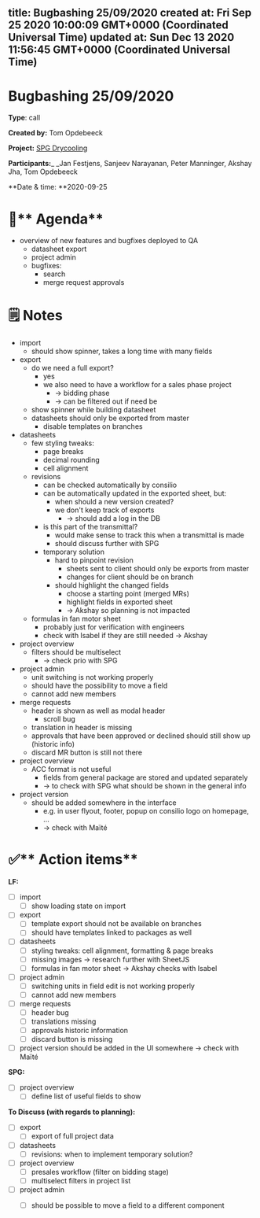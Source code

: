 
title: Bugbashing 25/09/2020
created at: Fri Sep 25 2020 10:00:09 GMT+0000 (Coordinated Universal Time)
updated at: Sun Dec 13 2020 11:56:45 GMT+0000 (Coordinated Universal Time)
---

# Bugbashing 25/09/2020

**Type**: call

**Created by:** Tom Opdebeeck

**Project:** [SPG Drycooling](/Projects/Projects/SPG%20Drycooling.md)

**Participants:**\_ \_Jan Festjens, Sanjeev Narayanan, Peter Manninger, Akshay Jha, Tom Opdebeeck

**Date & time: **2020-09-25

# **🎯\*\*** Agenda\*\*

-   overview of new features and bugfixes deployed to QA
    -   datasheet export
    -   project admin
    -   bugfixes:
        -   search
        -   merge request approvals

# **🗒 Notes**

-   import
    -   should show spinner, takes a long time with many fields
-   export
    -   do we need a full export?
        -   yes
        -   we also need to have a workflow for a sales phase project
            -   → bidding phase
            -   → can be filtered out if need be
    -   show spinner while building datasheet
    -   datasheets should only be exported from master
        -   disable templates on branches
-   datasheets
    -   few styling tweaks:
        -   page breaks
        -   decimal rounding
        -   cell alignment
    -   revisions
        -   can be checked automatically by consilio
        -   can be automatically updated in the exported sheet, but:
            -   when should a new version created?
            -   we don't keep track of exports
                -   → should add a log in the DB
        -   is this part of the transmittal?
            -   would make sense to track this when a transmittal is made
            -   should discuss further with SPG
        -   temporary solution
            -   hard to pinpoint revision
                -   sheets sent to client should only be exports from master
                -   changes for client should be on branch
            -   should highlight the changed fields
                -   choose a starting point (merged MRs)
                -   highlight fields in exported sheet
                -   → Akshay so planning is not impacted
    -   formulas in fan motor sheet
        -   probably just for verification with engineers
        -   check with Isabel if they are still needed → Akshay
-   project overview
    -   filters should be multiselect
        -   → check prio with SPG
-   project admin
    -   unit switching is not working properly
    -   should have the possibility to move a field
    -   cannot add new members
-   merge requests
    -   header is shown as well as modal header
        -   scroll bug
    -   translation in header is missing
    -   approvals that have been approved or declined should still show up (historic info)
    -   discard MR button is still not there
-   project overview
    -   ACC format is not useful
        -   fields from general package are stored and updated separately
        -   → to check with SPG what should be shown in the general info
-   project version
    -   should be added somewhere in the interface
        -   e.g. in user flyout, footer, popup on consilio logo on homepage, ...
        -   → check with Maïté

# **✅\*\*** Action items\*\*

**LF:**

-   [ ] import
    -   [ ] show loading state on import
-   [ ] export
    -   [ ] template export should not be available on branches
    -   [ ] should have templates linked to packages as well
-   [ ] datasheets
    -   [ ] styling tweaks: cell alignment, formatting & page breaks
    -   [ ] missing images → research further with SheetJS
    -   [ ] formulas in fan motor sheet → Akshay checks with Isabel
-   [ ] project admin
    -   [ ] switching units in field edit is not working properly
    -   [ ] cannot add new members
-   [ ] merge requests
    -   [ ] header bug
    -   [ ] translations missing
    -   [ ] approvals historic information
    -   [ ] discard button is missing
-   [ ] project version should be added in the UI somewhere → check with Maïté

**SPG:**

-   [ ] project overview
    -   [ ] define list of useful fields to show

**To Discuss (with regards to planning):**

-   [ ] export
    -   [ ] export of full project data
-   [ ] datasheets
    -   [ ] revisions: when to implement temporary solution?
-   [ ] project overview
    -   [ ] presales workflow (filter on bidding stage)
    -   [ ] multiselect filters in project list
-   [ ] project admin
    -   [ ] should be possible to move a field to a different component

          